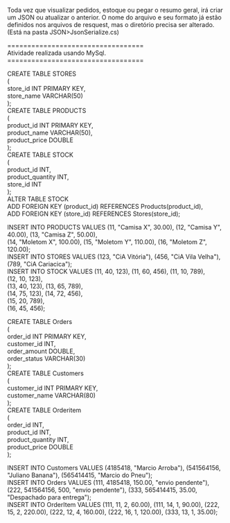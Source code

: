 Toda vez que visualizar pedidos, estoque ou pegar o resumo geral, irá criar um JSON ou atualizar o anterior. O nome do arquivo e seu formato já estão definidos nos arquivos de resquest, mas o diretório precisa ser alterado. (Está na pasta JSON>JsonSerialize.cs)<br>


==================================<br>
Atividade realizada usando MySql.<br>
==================================<br>

CREATE TABLE STORES<br>
	(<br>
        store_id INT PRIMARY KEY,<br>
        store_name VARCHAR(50)<br>
    );<br>
CREATE TABLE PRODUCTS<br>
	(<br>
        product_id INT PRIMARY KEY,<br>
        product_name VARCHAR(50),<br>
        product_price DOUBLE<br>
    );<br>
CREATE TABLE STOCK <br>
	(<br>
        product_id INT,<br>
        product_quantity INT,<br>
        store_id INT<br>
    );<br>
ALTER TABLE STOCK<br>
ADD FOREIGN KEY (product_id) REFERENCES Products(product_id),<br>
ADD FOREIGN KEY (store_id) REFERENCES Stores(store_id);<br>


INSERT INTO PRODUCTS VALUES (11, "Camisa X", 30.00), (12, "Camisa Y", 40.00), (13, "Camisa Z", 50.00),<br>
                            (14, "Moletom X", 100.00), (15, "Moletom Y", 110.00), (16, "Moletom Z", 120.00);<br>
INSERT INTO STORES VALUES (123, "CiA Vitória"), (456, "CiA Vila Velha"), (789, "CiA Cariacica");<br>
INSERT INTO STOCK VALUES  (11, 40, 123), (11, 60, 456), (11, 10, 789),<br>
						  (12, 10, 123),<br>
                          (13, 40, 123), (13, 65, 789),<br>
                          (14, 75, 123), (14, 72, 456),<br>
                          (15, 20, 789),<br>
                          (16, 45, 456);<br>

CREATE TABLE Orders<br>
(<br>
   order_id INT PRIMARY KEY,<br>
   customer_id INT,<br>
   order_amount DOUBLE,<br>
   order_status VARCHAR(30)<br>
);<br>
CREATE TABLE Customers<br>
	(<br>
        customer_id INT PRIMARY KEY,<br>
        customer_name VARCHAR(80)<br>
    );<br>
CREATE TABLE Orderitem<br>
(<br>
    order_id INT,<br>
    product_id INT,<br>
    product_quantity INT,<br>
    product_price DOUBLE<br>
);<br>

INSERT INTO Customers VALUES (4185418, "Marcio Arroba"), (541564156, "Juliano Banana"), (565414415, "Marcio do Pneu");<br>
INSERT INTO Orders VALUES (111, 4185418, 150.00, "envio pendente"), (222, 541564156, 500, "envio pendente"), (333, 565414415, 35.00, "Despachado para entrega");<br>
INSERT INTO OrderItem VALUES (111, 11, 2, 60.00), (111, 14, 1, 90.00), (222, 15, 2, 220.00), (222, 12, 4, 160.00), (222, 16, 1, 120.00), (333, 13, 1, 35.00);


